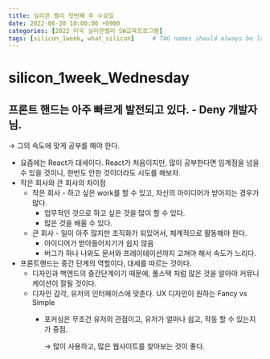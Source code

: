 ```yaml
---
title: 실리콘 벨리 첫번째 주 수요일
date: 2022-06-30 10:00:00 +0900
categories: [2022 미국 실리콘밸리 SW교육프로그램]
tags: [silicon_1week, what_silicon]     # TAG names should always be lowercase
---
```


# silicon_1week_Wednesday

## 프론트 핸드는 아주 빠르게 발전되고 있다. - Deny 개발자님.

→ 그의 속도에 맞게 공부를 해야 한다.

- 요즘에는 React가 대세이다. React가 처음이지만, 많이 공부한다면 임계점을 넘을 수 있을 것이니, 한번도 안한 것이더라도 시도를 해보자.
- 작은 회사와 큰 회사의 차이점
    - 작은 회사 - 하고 싶은  work를 할 수 있고, 자신의 아이디어가 받아지는 경우가 많다.
        - 업무적인 것으로 하고 싶은 것을 많이 할 수 있다.
        - 많은 것을 배울 수 있다.
    - 큰 회사 - 일이 아주 많지만 조직화가 되있어서, 체계적으로 활동해야 한다.
        - 아이디어가 받아들어지기가 쉽지 않음
        - 버그가 하나 나와도 문서와 프레이테이션까지 고쳐야 해서 속도가 느리다.
- 프론트핸드는 중간 단계의 역할이다, 대세를 따르는 것이다.
    - 디자인과 백엔드의 중간단계이기 때문에, 풀스택 처럼 많은 것을 알아야 커뮤니케이션이 잘될 것이다.
    - 디자인 감각, 유저의 인터페이스에 맞춘다. UX 디자인이 원하는 Fancy vs Simple
        - 포커싱은 무조건 유저의 관점이고, 유저가 얼마나 쉽고, 작동 할 수 있는지가 중점.
            
            → 많이 사용하고, 많은 웹사이트를 찾아보는 것이 좋다.



